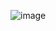 ![image](https://user-images.githubusercontent.com/70322753/213149597-0292e832-fc59-4fe3-aae9-0db85af44316.png)
